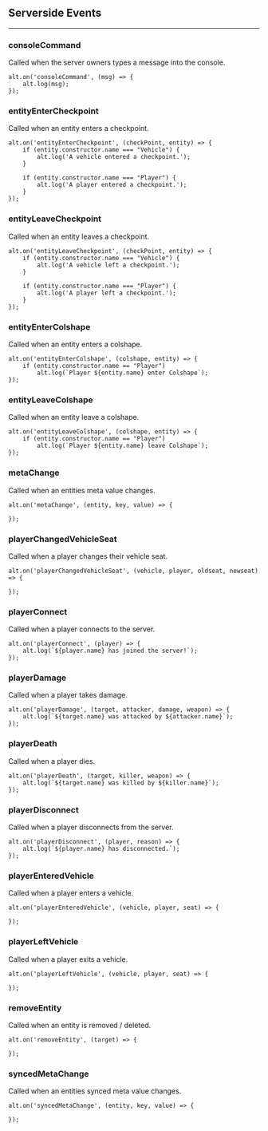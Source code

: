 ## Serverside Events
---

### consoleCommand
Called when the server owners types a message into the console.
```
alt.on('consoleCommand', (msg) => {
    alt.log(msg);
});
```

### entityEnterCheckpoint
Called when an entity enters a checkpoint.
```
alt.on('entityEnterCheckpoint', (checkPoint, entity) => {
    if (entity.constructor.name === "Vehicle") {
        alt.log('A vehicle entered a checkpoint.');
    }

    if (entity.constructor.name === "Player") {
        alt.log('A player entered a checkpoint.');
    }
});
```

### entityLeaveCheckpoint
Called when an entity leaves a checkpoint.
```
alt.on('entityLeaveCheckpoint', (checkPoint, entity) => {
    if (entity.constructor.name === "Vehicle") {
        alt.log('A vehicle left a checkpoint.');
    }

    if (entity.constructor.name === "Player") {
        alt.log('A player left a checkpoint.');
    }
});
```

### entityEnterColshape
Called when an entity enters a colshape.
```
alt.on('entityEnterColshape', (colshape, entity) => {
    if (entity.constructor.name == "Player")
        alt.log(`Player ${entity.name} enter Colshape`);
});
```

### entityLeaveColshape
Called when an entity leave a colshape.
```
alt.on('entityLeaveColshape', (colshape, entity) => {
    if (entity.constructor.name == "Player")
        alt.log(`Player ${entity.name} leave Colshape`);
});
```

### metaChange
Called when an entities meta value changes.
```
alt.on('metaChange', (entity, key, value) => {

});
```

### playerChangedVehicleSeat
Called when a player changes their vehicle seat.
```
alt.on('playerChangedVehicleSeat', (vehicle, player, oldseat, newseat) => {

});
```

### playerConnect
Called when a player connects to the server.
```
alt.on('playerConnect', (player) => {
	alt.log(`${player.name} has joined the server!`);
});
```

### playerDamage
Called when a player takes damage.
```
alt.on('playerDamage', (target, attacker, damage, weapon) => {
    alt.log(`${target.name} was attacked by ${attacker.name}`);
});
```

### playerDeath
Called when a player dies.
```
alt.on('playerDeath', (target, killer, weapon) => {
    alt.log(`${target.name} was killed by ${killer.name}`);
});
```

### playerDisconnect
Called when a player disconnects from the server.
```
alt.on('playerDisconnect', (player, reason) => {
    alt.log(`${player.name} has disconnected.`);
});
```

### playerEnteredVehicle
Called when a player enters a vehicle.
```
alt.on('playerEnteredVehicle', (vehicle, player, seat) => {

});
```

### playerLeftVehicle
Called when a player exits a vehicle.
```
alt.on('playerLeftVehicle', (vehicle, player, seat) => {
    
});
```

### removeEntity
Called when an entity is removed / deleted.
```
alt.on('removeEntity', (target) => {

});
```

### syncedMetaChange
Called when an entities synced meta value changes.
```
alt.on('syncedMetaChange', (entity, key, value) => {

});
```